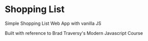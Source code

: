 # Shopping List
Simple Shopping List Web App with vanilla JS

Built with reference to Brad Traversy's Modern Javascript Course
